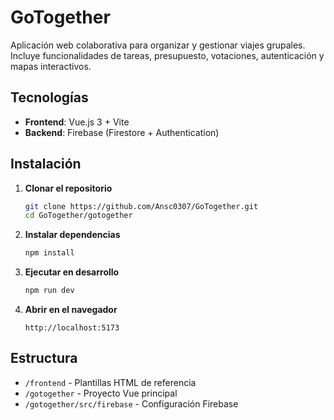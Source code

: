 # GoTogether

Aplicación web colaborativa para organizar y gestionar viajes grupales. Incluye funcionalidades de tareas, presupuesto, votaciones, autenticación y mapas interactivos.

## Tecnologías

- **Frontend**: Vue.js 3 + Vite
- **Backend**: Firebase (Firestore + Authentication)

## Instalación

1. **Clonar el repositorio**
   ```bash
   git clone https://github.com/Ansc0307/GoTogether.git
   cd GoTogether/gotogether
   ```

2. **Instalar dependencias**
   ```bash
   npm install
   ```

3. **Ejecutar en desarrollo**
   ```bash
   npm run dev
   ```

4. **Abrir en el navegador**
   ```
   http://localhost:5173
   ```

## Estructura

- `/frontend` - Plantillas HTML de referencia
- `/gotogether` - Proyecto Vue principal
- `/gotogether/src/firebase` - Configuración Firebase